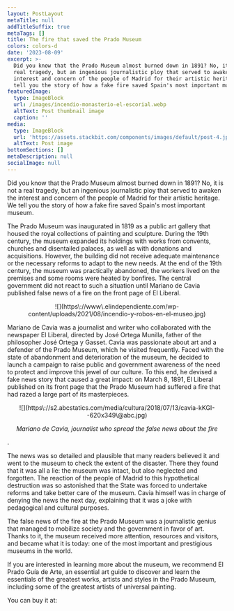 ```yaml
---
layout: PostLayout
metaTitle: null
addTitleSuffix: true
metaTags: []
title: The fire that saved the Prado Museum
colors: colors-d
date: '2023-08-09'
excerpt: >-
  Did you know that the Prado Museum almost burned down in 1891? No, it is not a
  real tragedy, but an ingenious journalistic ploy that served to awaken the
  interest and concern of the people of Madrid for their artistic heritage. We
  tell you the story of how a fake fire saved Spain's most important museum.
featuredImage:
  type: ImageBlock
  url: /images/incendio-monasterio-el-escorial.webp
  altText: Post thumbnail image
  caption: ''
media:
  type: ImageBlock
  url: 'https://assets.stackbit.com/components/images/default/post-4.jpeg'
  altText: Post image
bottomSections: []
metaDescription: null
socialImage: null
---
```

Did you know that the Prado Museum almost burned down in 1891? No, it is not a real tragedy, but an ingenious journalistic ploy that served to awaken the interest and concern of the people of Madrid for their artistic heritage. We tell you the story of how a fake fire saved Spain's most important museum.

The Prado Museum was inaugurated in 1819 as a public art gallery that housed the royal collections of painting and sculpture. During the 19th century, the museum expanded its holdings with works from convents, churches and disentailed palaces, as well as with donations and acquisitions. However, the building did not receive adequate maintenance or the necessary reforms to adapt to the new needs. At the end of the 19th century, the museum was practically abandoned, the workers lived on the premises and some rooms were heated by bonfires. The central government did not react to such a situation until Mariano de Cavia published false news of a fire on the front page of El Liberal.

<center>![](https\://www\.elindependiente.com/wp-content/uploads/2021/08/incendio-y-robos-en-el-museo.jpg)</center>

Mariano de Cavia was a journalist and writer who collaborated with the newspaper El Liberal, directed by José Ortega Munilla, father of the philosopher José Ortega y Gasset. Cavia was passionate about art and a defender of the Prado Museum, which he visited frequently. Faced with the state of abandonment and deterioration of the museum, he decided to launch a campaign to raise public and government awareness of the need to protect and improve this jewel of our culture. To this end, he devised a fake news story that caused a great impact: on March 8, 1891, El Liberal published on its front page that the Prado Museum had suffered a fire that had razed a large part of its masterpieces.

<center>![](https\://s2.abcstatics.com/media/cultura/2018/07/13/cavia-kKGI--620x349\@abc.jpg)

*Mariano de Cavia, journalist who spread the false news about the fire*</center>.

The news was so detailed and plausible that many readers believed it and went to the museum to check the extent of the disaster. There they found that it was all a lie: the museum was intact, but also neglected and forgotten. The reaction of the people of Madrid to this hypothetical destruction was so astonished that the State was forced to undertake reforms and take better care of the museum. Cavia himself was in charge of denying the news the next day, explaining that it was a joke with pedagogical and cultural purposes.

The false news of the fire at the Prado Museum was a journalistic genius that managed to mobilize society and the government in favor of art. Thanks to it, the museum received more attention, resources and visitors, and became what it is today: one of the most important and prestigious museums in the world.

If you are interested in learning more about the museum, we recommend El Prado Guía de Arte, an essential art guide to discover and learn the essentials of the greatest works, artists and styles in the Prado Museum, including some of the greatest artists of universal painting.

You can buy it at:
